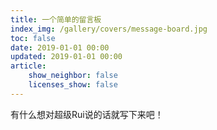 ```yaml
---
title: 一个简单的留言板
index_img: /gallery/covers/message-board.jpg
toc: false
date: 2019-01-01 00:00
updated: 2019-01-01 00:00
article:
    show_neighbor: false
    licenses_show: false
---
```

有什么想对超级Rui说的话就写下来吧！